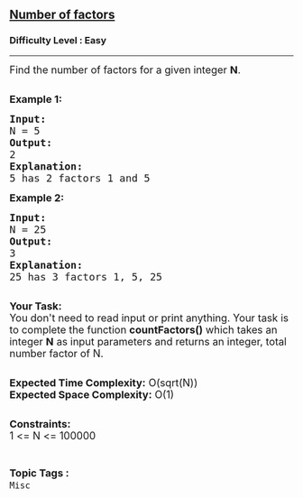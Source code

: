 <h2><a href="https://practice.geeksforgeeks.org/problems/number-of-factors1435/1?utm_source=gfg&utm_medium=article&utm_campaign=bottom_sticky_on_article">Number of factors</a></h2><h3>Difficulty Level : Easy</h3><hr><div class="problems_problem_content__Xm_eO"><p><span style="font-size:18px">Find the number of factors for a given integer <strong>N</strong>.</span><br>
&nbsp;</p>

<p><span style="font-size:18px"><strong>Example 1:</strong></span></p>

<pre><span style="font-size:18px"><strong>Input:</strong>
N = 5
<strong>Output:</strong>
2
<strong>Explanation:</strong>
5 has 2 factors 1 and 5</span></pre>

<p><span style="font-size:18px"><strong>Example 2:</strong></span></p>

<pre><span style="font-size:18px"><strong>Input:</strong>
N = 25
<strong>Output:</strong>
3
<strong>Explanation:</strong>
25 has 3 factors 1, 5, 25</span>
</pre>

<p><br>
<span style="font-size:18px"><strong>Your Task:</strong><br>
You don't need to read input or print anything. Your task is to complete the function <strong>countFactors()</strong>&nbsp;which takes&nbsp;an integer <strong>N</strong>&nbsp;as input parameters&nbsp;and returns an integer, total number factor of N.</span><br>
&nbsp;</p>

<p><span style="font-size:18px"><strong>Expected Time Complexity:</strong> O(sqrt(N))<br>
<strong>Expected Space Complexity:</strong> O(1)</span><br>
&nbsp;</p>

<p><span style="font-size:18px"><strong>Constraints:</strong><br>
1 &lt;= N &lt;= 100000</span></p>
</div><br><p><span style=font-size:18px><strong>Topic Tags : </strong><br><code>Misc</code>&nbsp;
